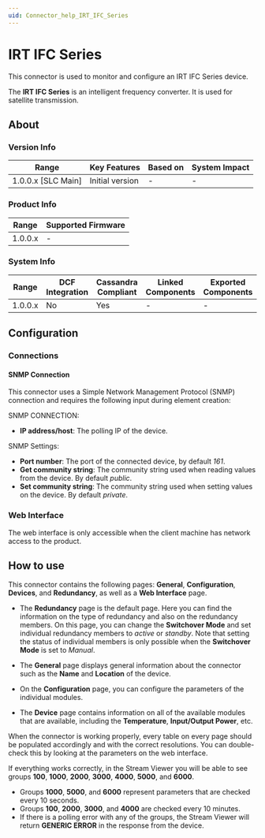 ```yaml
---
uid: Connector_help_IRT_IFC_Series
---
```


# IRT IFC Series

This connector is used to monitor and configure an IRT IFC Series device.

The **IRT IFC Series** is an intelligent frequency converter. It is used for satellite transmission.

## About

### Version Info

| Range                | Key Features     | Based on     | System Impact     |
|----------------------|------------------|--------------|-------------------|
| 1.0.0.x [SLC Main]   | Initial version  | -            | -                 |

### Product Info

| Range     | Supported Firmware     |
|-----------|------------------------|
| 1.0.0.x   | -                      |

### System Info

| Range     | DCF Integration     | Cassandra Compliant     | Linked Components     | Exported Components     |
|-----------|---------------------|-------------------------|-----------------------|-------------------------|
| 1.0.0.x   | No                  | Yes                     | -                     | -                       |

## Configuration

### Connections

#### SNMP Connection

This connector uses a Simple Network Management Protocol (SNMP) connection and requires the following input during element creation:

SNMP CONNECTION:

- **IP address/host**: The polling IP of the device.

SNMP Settings:

- **Port number**: The port of the connected device, by default *161*.
- **Get community string**: The community string used when reading values from the device. By default *public*.
- **Set community string**: The community string used when setting values on the device. By default *private*.

### Web Interface

The web interface is only accessible when the client machine has network access to the product.

## How to use

This connector contains the following pages: **General**, **Configuration**, **Devices**, and **Redundancy**, as well as a **Web Interface** page.

- The **Redundancy** page is the default page. Here you can find the information on the type of redundancy and also on the redundancy members. On this page, you can change the **Switchover Mode** and set individual redundancy members to *active* or *standby*. Note that setting the status of individual members is only possible when the **Switchover Mode** is set to *Manual*.

- The **General** page displays general information about the connector such as the **Name** and **Location** of the device.

- On the **Configuration** page, you can configure the parameters of the individual modules.

- The **Device** page contains information on all of the available modules that are available, including the **Temperature**, **Input/Output Power**, etc.

When the connector is working properly, every table on every page should be populated accordingly and with the correct resolutions. You can double-check this by looking at the parameters on the web interface.

If everything works correctly, in the Stream Viewer you will be able to see groups **100**, **1000**, **2000**, **3000**, **4000**, **5000**, and **6000**.

- Groups **1000**, **5000**, and **6000** represent parameters that are checked every 10 seconds.
- Groups **100**, **2000**, **3000**, and **4000** are checked every 10 minutes.
- If there is a polling error with any of the groups, the Stream Viewer will return **GENERIC ERROR** in the response from the device.
